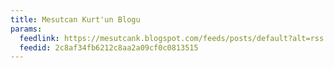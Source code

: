 ```yaml
---
title: Mesutcan Kurt'un Blogu
params:
  feedlink: https://mesutcank.blogspot.com/feeds/posts/default?alt=rss
  feedid: 2c8af34fb6212c8aa2a09cf0c0813515
---
```

